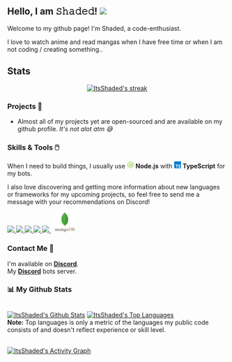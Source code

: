 <!-- You found this secret, Grats! 👏 -->
<!--
My secret info 👀 

- I code for about 5-6 hours
- I am a gamer too lol
- I am  16 yr old
-->

## Hello, I am 𝚂𝚑𝚊𝚍𝚎𝚍! <img src="https://github.com/ItsArchfiend/ItsArchfiend/blob/main/WaveIcon.gif" width="30px">

Welcome to my github page! I'm Shaded, a code-enthusiast.

I love to watch anime and read mangas when I have free time or when I am not coding / creating something..

## Stats

<p align="center">
    <a href="https://github.com/Xiaotoxdev/github-readme-streak-stats">
        <img title="🔥 Get streak stats for your profile at git.io/streak-stats" alt="ItsShaded's streak" src="https://github-readme-streak-stats.herokuapp.com/?user=ItsShaded&theme=black-ice&hide_border=true&stroke=0000&background=060A0CD0"/>
    </a>
</p>

### Projects 📁

* Almost all of my projects yet are open-sourced and are available on my github profile. *It's not alot atm 😅*

### Skills & Tools 🖱️

When I need to build things, I usually use ![node-js](https://github.com/Androz2091/Androz2091/raw/main/node-js.png) **Node.js** with ![typescript](https://github.com/Androz2091/Androz2091/raw/main/typescript.png) **TypeScript** for my bots.

I also love discovering and getting more information about new languages or frameworks for my upcoming projects, so feel free to send me a message with your recommendations on Discord!

<p align="left"> 
    <a href="https://developer.mozilla.org/en-US/docs/Web/JavaScript" target="_blank"> <img src="https://img.icons8.com/color/48/000000/javascript.png"/> </a> 
    <a href="https://www.typescriptlang.org/" target="_blank"> <img src="https://img.icons8.com/color/48/000000/typescript.png"/> </a> 
    <a href="https://www.w3.org/html/" target="_blank"> <img src="https://img.icons8.com/color/48/000000/html-5.png"/> </a> 
    <a href="https://www.w3schools.com/css/" target="_blank"> <img src="https://img.icons8.com/color/48/000000/css3.png"/> </a> 
    <a style="padding-right:8px;" href="https://nodejs.org" target="_blank"> <img src="https://img.icons8.com/color/48/000000/nodejs.png"/> </a> 
    <a href="https://www.mongodb.com/" target="_blank"> <img src="https://raw.githubusercontent.com/devicons/devicon/master/icons/mongodb/mongodb-original-wordmark.svg" alt="mongodb" width="48" height="48"/> </a> 
</p>

### Contact Me 🤝

I'm available on **[Discord](https://discord.gg/wWUd6UV)**. <br>
My **[Discord](https://discord.gg/spgTFE9)** bots server.

### 📊 My Github Stats

  <br/>
    <a href="https://github.com/ItsShaded/github-readme-stats"><img alt="ItsShaded's Github Stats" src="https://github-readme-stats.vercel.app/api?username=ItsShaded&show_icons=true&count_private=true&theme=react&hide_border=true&bg_color=0D1117" /></a>
  <a href="https://github.com/ItsShaded/github-readme-stats"><img alt="ItsShaded's Top Languages" src="https://github-readme-stats.vercel.app/api/top-langs/?username=ItsShaded&langs_count=8&count_private=true&layout=compact&theme=react&hide_border=true&bg_color=0D1117" /></a>
  <br/>
  <b>Note:</b> Top languages is only a metric of the languages my public code consists of and doesn't reflect experience or skill level.


<br/>
<br/>

<a href="https://github.com/ItsShaded/github-readme-activity-graph"><img alt="ItsShaded's Activity Graph" src="https://activity-graph.herokuapp.com/graph?username=ItsShaded&bg_color=0D1117&color=5BCDEC&line=5BCDEC&point=FFFFFF&hide_border=true" /></a>

<br/>
<br/>
